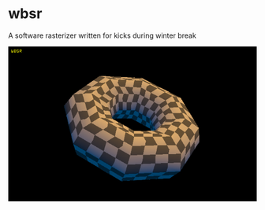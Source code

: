 # wbsr #

A software rasterizer written for kicks during winter break

![rendering](https://github.com/andrew-pa/wbsr/blob/master/wbsr/demo.png)
